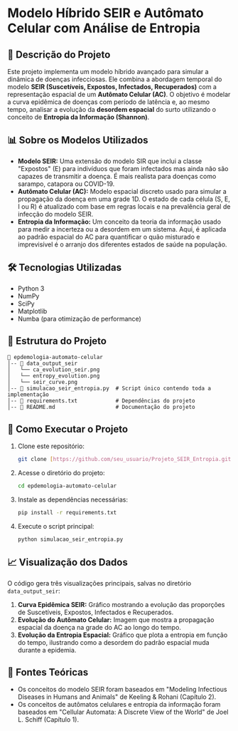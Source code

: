 # Modelo Híbrido SEIR e Autômato Celular com Análise de Entropia

## 📌 Descrição do Projeto
Este projeto implementa um modelo híbrido avançado para simular a dinâmica de doenças infecciosas. Ele combina a abordagem temporal do modelo **SEIR (Suscetíveis, Expostos, Infectados, Recuperados)** com a representação espacial de um **Autômato Celular (AC)**. O objetivo é modelar a curva epidêmica de doenças com período de latência e, ao mesmo tempo, analisar a evolução da **desordem espacial** do surto utilizando o conceito de **Entropia da Informação (Shannon)**.

## 📊 Sobre os Modelos Utilizados
-   **Modelo SEIR:** Uma extensão do modelo SIR que inclui a classe "Expostos" (E) para indivíduos que foram infectados mas ainda não são capazes de transmitir a doença. É mais realista para doenças como sarampo, catapora ou COVID-19.
-   **Autômato Celular (AC):** Modelo espacial discreto usado para simular a propagação da doença em uma grade 1D. O estado de cada célula (S, E, I ou R) é atualizado com base em regras locais e na prevalência geral de infecção do modelo SEIR.
-   **Entropia da Informação:** Um conceito da teoria da informação usado para medir a incerteza ou a desordem em um sistema. Aqui, é aplicada ao padrão espacial do AC para quantificar o quão misturado e imprevisível é o arranjo dos diferentes estados de saúde na população.

## 🛠 Tecnologias Utilizadas
-   Python 3
-   NumPy
-   SciPy
-   Matplotlib
-   Numba (para otimização de performance)

## 📁 Estrutura do Projeto
```
📂 epdemologia-automato-celular
│-- 📂 data_output_seir
│   └── ca_evolution_seir.png
│   └── entropy_evolution.png
│   └── seir_curve.png
│-- 📜 simulacao_seir_entropia.py  # Script único contendo toda a implementação
│-- 📜 requirements.txt            # Dependências do projeto
│-- 📜 README.md                   # Documentação do projeto
```

## 🔧 Como Executar o Projeto
1.  Clone este repositório:
    ```bash
    git clone [https://github.com/seu_usuario/Projeto_SEIR_Entropia.git](https://github.com/seu_usuario/Projeto_SEIR_Entropia.git)
    ```
2.  Acesse o diretório do projeto:
    ```bash
    cd epdemologia-automato-celular
    ```
3.  Instale as dependências necessárias:
    ```bash
    pip install -r requirements.txt
    ```
4.  Execute o script principal:
    ```bash
    python simulacao_seir_entropia.py
    ```

## 📈 Visualização dos Dados
O código gera três visualizações principais, salvas no diretório `data_output_seir`:
1.  **Curva Epidêmica SEIR:** Gráfico mostrando a evolução das proporções de Suscetíveis, Expostos, Infectados e Recuperados.
2.  **Evolução do Autômato Celular:** Imagem que mostra a propagação espacial da doença na grade do AC ao longo do tempo.
3.  **Evolução da Entropia Espacial:** Gráfico que plota a entropia em função do tempo, ilustrando como a desordem do padrão espacial muda durante a epidemia.

## 📑 Fontes Teóricas
-   Os conceitos do modelo SEIR foram baseados em "Modeling Infectious Diseases in Humans and Animals" de Keeling & Rohani (Capítulo 2).
-   Os conceitos de autômatos celulares e entropia da informação foram baseados em "Cellular Automata: A Discrete View of the World" de Joel L. Schiff (Capítulo 1).